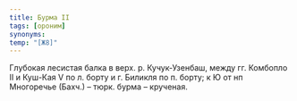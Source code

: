 ```yaml
---
title: Бурма II
tags: [ороним]
synonyms:
temp: "[Ж8]"
---
```


Глубокая лесистая балка в верх. р. Кучук-Узенбаш, между гг. Комбопло II и
Куш-Кая V по л. борту и г. Биликля по п. борту; к Ю от нп Многоречье (Бахч.) –
тюрк. бурма – крученая.
